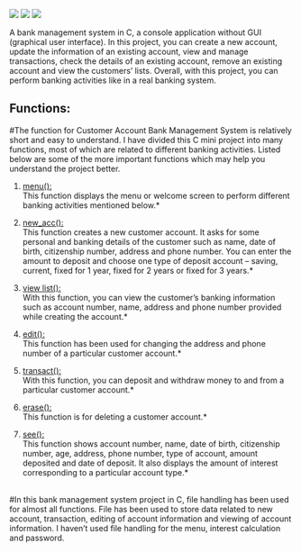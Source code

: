 ![](https://img.shields.io/badge/Project-bankmanagement-blue.svg)
![](https://img.shields.io/badge/Programming_Language-c-blue.svg)
![](https://img.shields.io/badge/ProjectType-ConsoleApp-red.svg)

A bank management system in C, a console application without GUI (graphical user interface).
In this project, you can create a new account, update the information of an existing account, view and manage transactions, check the details of an existing account, remove an existing account and view the customers’ lists. Overall, with this project, you can perform banking activities like in a real banking system. 

  
## Functions:

#The function for Customer Account Bank Management System is relatively short and easy to understand. I have divided this C mini project into many functions, most of which are related to different banking activities. Listed below are some of the more important functions which may help you understand the project better.

1. [menu():](#menu)    
This function displays the menu or welcome screen to perform different banking activities mentioned below.* 

2. [new_acc():](#newacc) </br>
This function creates a new customer account. It asks for some  personal and banking details of the customer such as name, date of birth, citizenship number, address and phone number. You can enter the amount to deposit and choose one type of deposit account – saving, current, fixed for 1 year, fixed for 2 years or fixed for 3 years.*

3. [view list():](#viewlist) </br>
With this function, you can view the customer’s banking information such as account number, name, address and phone number provided while creating the account.*

4. [edit():](#edit) <br/>
This function has been used for changing the address and phone number of a particular customer account.*

5. [transact():](#transaction) </br>
With this function, you can deposit and withdraw money to and from a particular customer account.*

6. [erase():](#erase) <br/>
This function is for deleting a customer account.*

7. [see():](#see) <br/>
This function shows account number, name, date of birth, citizenship number, age, address, phone number, type of account, amount deposited and date of deposit. It also displays the amount of interest corresponding to a particular account type.*

</br>
#In this bank management system project in C, file handling has been used for almost all functions. File has been used to store data related to new account, transaction, editing of account information and viewing of account information. I haven’t used file handling for the menu, interest calculation and password.
